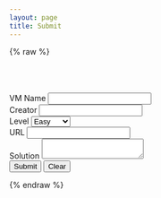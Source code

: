 ```yaml
---
layout: page
title: Submit
---
```


{% raw %}

<br>
<br>
<br>
<meta name="viewport" content="width=device-width, initial-scale=1, maximum-scale=1">
<section class="form-container">
  <form class="form contact-form" action="https://formspree.io/f/xbjewngg" method="POST">
    <div>
      <label class="form-label" for="name">VM Name</label>
      <input class="form-control" id="name" name="VM Name" type="text" required />
    </div>
    <div>
      <label class="form-label" for="creator">Creator</label>
      <input class="form-control" id="creator" name="Creator" type="text" required />
    </div>
    <div>
      <label class="form-label" for="level">Level</label>
      <select class="form-control" id="level" name="Level" required>
          <option value="Easy">Easy</option>
          <option value="Medium">Medium</option>
          <option value="Hard">Hard</option>
      </select>
    </div>
    <div>
      <label class="form-label" for="url">URL</label>
      <input class="form-control" id="url" name="URL" type="url" required />
    </div>
    <div>
      <label class="form-label" for="solution">Solution</label>
      <textarea class="form-control" id="solution" name="Solution" required></textarea>
    </div>
    <div>
      <button class="button" type="submit">Submit</button>
      <button class="button" type="reset">Clear</button>
    </div>
  </form>
</section>

{% endraw %}
